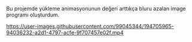 Bu projemde yükleme animasyonunun değeri arttıkça bluru azalan image programı oluşturdum.



https://user-images.githubusercontent.com/99045344/194705965-94036232-a2d1-4797-acfe-9f707457e02f.mp4

